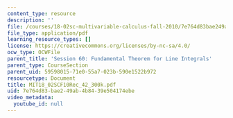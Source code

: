 ```yaml
---
content_type: resource
description: ''
file: /courses/18-02sc-multivariable-calculus-fall-2010/7e764d83bae249ab4b8439e504174ebe_MIT18_02SCF10Rec_42_300k.pdf
file_type: application/pdf
learning_resource_types: []
license: https://creativecommons.org/licenses/by-nc-sa/4.0/
ocw_type: OCWFile
parent_title: 'Session 60: Fundamental Theorem for Line Integrals'
parent_type: CourseSection
parent_uid: 59598015-71e0-55a7-023b-590e1522b972
resourcetype: Document
title: MIT18_02SCF10Rec_42_300k.pdf
uid: 7e764d83-bae2-49ab-4b84-39e504174ebe
video_metadata:
  youtube_id: null
---
```

